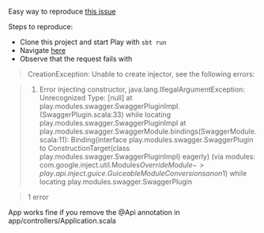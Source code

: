 Easy way to reproduce [this issue](https://github.com/swagger-api/swagger-play/issues/43)


Steps to reproduce:

* Clone this project and start Play with `sbt run`
* Navigate [here](http://localhost:9000/age?birthDate.year=1986&birthDate.month=11&birthDate.day=11)
* Observe that the request fails with

> CreationException: Unable to create injector, see the following errors:


> 1) Error injecting constructor, java.lang.IllegalArgumentException: Unrecognized Type: [null]
   at play.modules.swagger.SwaggerPluginImpl.<init>(SwaggerPlugin.scala:33)
   while locating play.modules.swagger.SwaggerPluginImpl
   at play.modules.swagger.SwaggerModule.bindings(SwaggerModule.scala:11):
 Binding(interface play.modules.swagger.SwaggerPlugin to ConstructionTarget(class play.modules.swagger.SwaggerPluginImpl) eagerly) (via modules: com.google.inject.util.Modules$OverrideModule -> play.api.inject.guice.GuiceableModuleConversions$$anon$1)
   while locating play.modules.swagger.SwaggerPlugin

> 1 error

App works fine if you remove the @Api annotation in app/controllers/Application.scala